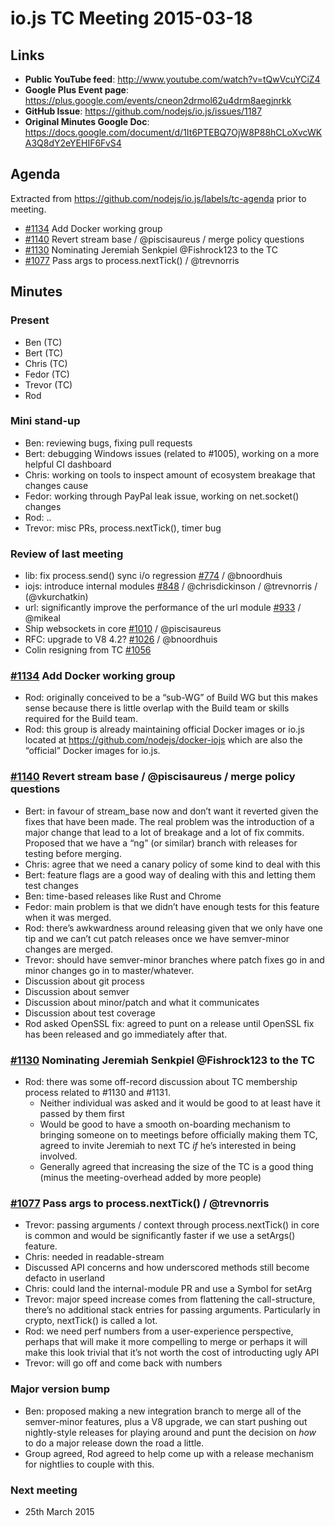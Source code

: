 # io.js TC Meeting 2015-03-18

## Links

* **Public YouTube feed**: http://www.youtube.com/watch?v=tQwVcuYCiZ4
* **Google Plus Event page**: https://plus.google.com/events/cneon2drmol62u4drm8aegjnrkk
* **GitHub Issue**: https://github.com/nodejs/io.js/issues/1187
* **Original Minutes Google Doc**: https://docs.google.com/document/d/1It6PTEBQ7OjW8P88hCLoXvcWKA3Q8dY2eYEHIF6FvS4

## Agenda

Extracted from https://github.com/nodejs/io.js/labels/tc-agenda prior to meeting.

* [#1134](https://github.com/nodejs/io.js/pull/1134) Add Docker working group
* [#1140](https://github.com/nodejs/io.js/pull/1140) Revert stream base / @piscisaureus / merge policy questions
* [#1130](https://github.com/nodejs/io.js/pull/1130) Nominating Jeremiah Senkpiel @Fishrock123 to the TC
* [#1077](https://github.com/nodejs/io.js/pull/1077) Pass args to process.nextTick() / @trevnorris

## Minutes

### Present

* Ben (TC)
* Bert (TC)
* Chris (TC)
* Fedor (TC)
* Trevor (TC)
* Rod

### Mini stand-up

* Ben: reviewing bugs, fixing pull requests
* Bert: debugging Windows issues (related to #1005), working on a more helpful CI dashboard
* Chris: working on tools to inspect amount of ecosystem breakage that changes cause
* Fedor: working through PayPal leak issue, working on net.socket() changes
* Rod: ..
* Trevor: misc PRs, process.nextTick(), timer bug

### Review of last meeting

* lib: fix process.send() sync i/o regression [#774](https://github.com/nodejs/io.js/issues/774) / @bnoordhuis
* iojs: introduce internal modules [#848](https://github.com/nodejs/io.js/issues/848) / @chrisdickinson / @trevnorris / (@vkurchatkin)
* url: significantly improve the performance of the url module [#933](https://github.com/nodejs/io.js/issues/933) / @mikeal
* Ship websockets in core [#1010](https://github.com/nodejs/io.js/issues/1010) / @piscisaureus
* RFC: upgrade to V8 4.2? [#1026](https://github.com/nodejs/io.js/issues/1026) / @bnoordhuis
* Colin resigning from TC [#1056](https://github.com/nodejs/io.js/pull/1056)

### [#1134](https://github.com/nodejs/io.js/pull/1134) Add Docker working group

* Rod: originally conceived to be a “sub-WG” of Build WG but this makes sense because there is little overlap with the Build team or skills required for the Build team.
* Rod: this group is already maintaining official Docker images or io.js located at https://github.com/nodejs/docker-iojs which are also the “official” Docker images for io.js.

### [#1140](https://github.com/nodejs/io.js/pull/1140) Revert stream base / @piscisaureus / merge policy questions

* Bert: in favour of stream_base now and don’t want it reverted given the fixes that have been made. The real problem was the introduction of a major change that lead to a lot of breakage and a lot of fix commits. Proposed that we have a “ng” (or similar) branch with releases for testing before merging.
* Chris: agree that we need a canary policy of some kind to deal with this
* Bert: feature flags are a good way of dealing with this and letting them test changes
* Ben: time-based releases like Rust and Chrome
* Fedor: main problem is that we didn’t have enough tests for this feature when it was merged.
* Rod: there’s awkwardness around releasing given that we only have one tip and we can’t cut patch releases once we have semver-minor changes are merged.
* Trevor: should have semver-minor branches where patch fixes go in and minor changes go in to master/whatever.
* Discussion about git process
* Discussion about semver
* Discussion about minor/patch and what it communicates
* Discussion about test coverage
* Rod asked OpenSSL fix: agreed to punt on a release until OpenSSL fix has been released and go immediately after that.

### [#1130](https://github.com/nodejs/io.js/pull/1130) Nominating Jeremiah Senkpiel @Fishrock123 to the TC

* Rod: there was some off-record discussion about TC membership process related to #1130 and #1131.
  - Neither individual was asked and it would be good to at least have it passed by them first
  - Would be good to have a smooth on-boarding mechanism to bringing someone on to meetings before officially making them TC, agreed to invite Jeremiah to next TC _if_ he’s interested in being involved.
  - Generally agreed that increasing the size of the TC is a good thing (minus the meeting-overhead added by more people)

### [#1077](https://github.com/nodejs/io.js/pull/1077) Pass args to process.nextTick() / @trevnorris

* Trevor: passing arguments / context through process.nextTick() in core is common and would be significantly faster if we use a setArgs() feature.
* Chris: needed in readable-stream
* Discussed API concerns and how underscored methods still become defacto in userland
* Chris: could land the internal-module PR and use a Symbol for setArg
* Trevor: major speed increase comes from flattening the call-structure, there’s no additional stack entries for passing arguments. Particularly in crypto, nextTick() is called a lot.
* Rod: we need perf numbers from a user-experience perspective, perhaps that will make it more compelling to merge or perhaps it will make this look trivial that it’s not worth the cost of introducting ugly API
* Trevor: will go off and come back with numbers

### Major version bump

* Ben: proposed making a new integration branch to merge all of the semver-minor features, plus a V8 upgrade, we can start pushing out nightly-style releases for playing around and punt the decision on _how_ to do a major release down the road a little.
* Group agreed, Rod agreed to help come up with a release mechanism for nightlies to couple with this.

### Next meeting

* 25th March 2015
